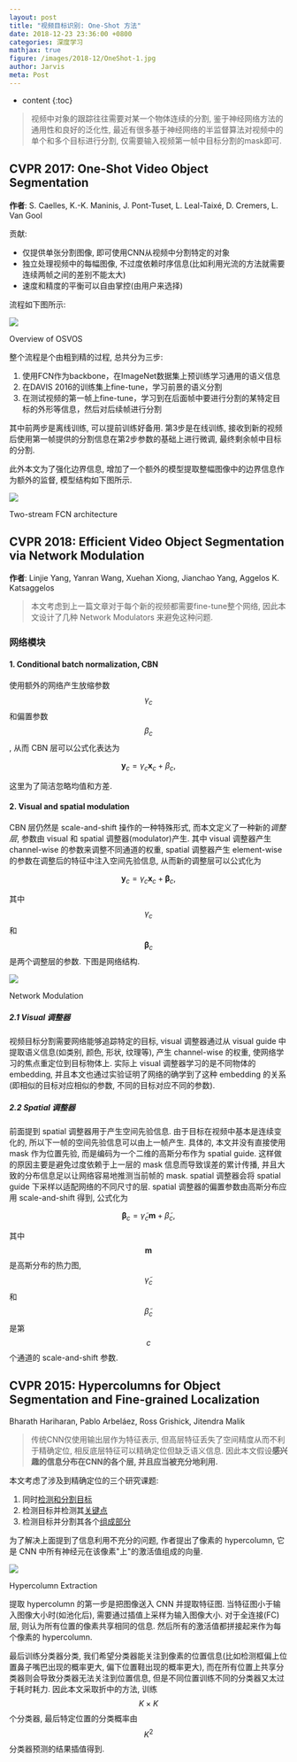 ```yaml
---
layout: post
title: "视频目标识别: One-Shot 方法"
date: 2018-12-23 23:36:00 +0800
categories: 深度学习
mathjax: true
figure: /images/2018-12/OneShot-1.jpg
author: Jarvis
meta: Post
---
```


* content
{:toc}




> 视频中对象的跟踪往往需要对某一个物体连续的分割, 鉴于神经网络方法的通用性和良好的泛化性, 最近有很多基于神经网络的半监督算法对视频中的单个和多个目标进行分割, 仅需要输入视频第一帧中目标分割的mask即可. 

## CVPR 2017: One-Shot Video Object Segmentation

**作者**: S. Caelles, K.-K. Maninis, J. Pont-Tuset, L. Leal-Taixé, D. Cremers, L. Van Gool 

贡献:
* 仅提供单张分割图像, 即可使用CNN从视频中分割特定的对象
* 独立处理视频中的每幅图像, 不过度依赖时序信息(比如利用光流的方法就需要连续两帧之间的差别不能太大)
* 速度和精度的平衡可以自由掌控(由用户来选择)

流程如下图所示:

<div class="polaroid">
    <img class="cool-img" src="/images/2018-12/OneShot-1.jpg" OneShot/>
    <div class="container">
        <p>Overview of OSVOS</p>
    </div>
</div>

整个流程是个由粗到精的过程, 总共分为三步:
1. 使用FCN作为backbone，在ImageNet数据集上预训练学习通用的语义信息
2. 在DAVIS 2016的训练集上fine-tune，学习前景的语义分割
3. 在测试视频的第一帧上fine-tune，学习到在后面帧中要进行分割的某特定目标的外形等信息，然后对后续帧进行分割

其中前两步是离线训练, 可以提前训练好备用. 第3步是在线训练, 接收到新的视频后使用第一帧提供的分割信息在第2步参数的基础上进行微调, 最终剩余帧中目标的分割.

此外本文为了强化边界信息, 增加了一个额外的模型提取整幅图像中的边界信息作为额外的监督, 模型结构如下图所示.

<div class="polaroid-small">
    <img class="cool-img" src="/images/2018-12/OneShot-2.jpg" OneShot/>
    <div class="container">
        <p>Two-stream FCN architecture</p>
    </div>
</div>

## CVPR 2018: Efficient Video Object Segmentation via Network Modulation

**作者**: Linjie Yang, Yanran Wang, Xuehan Xiong, Jianchao Yang, Aggelos K. Katsaggelos

> 本文考虑到上一篇文章对于每个新的视频都需要fine-tune整个网络, 因此本文设计了几种 Network Modulators 来避免这种问题.

### 网络模块

#### 1. Conditional batch normalization, CBN

使用额外的网络产生放缩参数 $$ \gamma_c $$ 和偏置参数 $$ \beta_c $$, 从而 CBN 层可以公式化表达为

$$
\mathbf{y}_c = \gamma_c\mathbf{x}_c + \beta_c,
$$

这里为了简洁忽略均值和方差.

#### 2. Visual and spatial modulation

CBN 层仍然是 scale-and-shift 操作的一种特殊形式, 而本文定义了一种新的*调整层*, 参数由 visual 和 spatial 调整器(modulator)产生. 其中 visual 调整器产生 channel-wise 的参数来调整不同通道的权重, spatial 调整器产生 element-wise 的参数在调整后的特征中注入空间先验信息, 从而新的调整层可以公式化为

$$
\mathbf{y}_c = \gamma_c\mathbf{x}_c + \mathbf{\beta}_c,
$$

其中 $$ \gamma_c $$ 和 $$ \mathbf{\beta}_c $$ 是两个调整层的参数. 下图是网络结构.

<div class="polaroid">
    <img class="cool-img" src="/images/2018-12/Modulation-1.jpg" Modulation/>
    <div class="container">
        <p>Network Modulation</p>
    </div>
</div>

##### 2.1 Visual 调整器

视频目标分割需要网络能够追踪特定的目标, visual 调整器通过从 visual guide 中提取语义信息(如类别, 颜色, 形状, 纹理等), 产生 channel-wise 的权重, 使网络学习的焦点重定位到目标物体上. 实际上 visual 调整器学习的是不同物体的 embedding, 并且本文也通过实验证明了网络的确学到了这种 embedding 的关系(即相似的目标对应相似的参数, 不同的目标对应不同的参数).

##### 2.2 Spatial 调整器

前面提到 spatial 调整器用于产生空间先验信息. 由于目标在视频中基本是连续变化的, 所以下一帧的空间先验信息可以由上一帧产生. 具体的, 本文并没有直接使用 mask 作为位置先验, 而是编码为一个二维的高斯分布作为 spatial guide. 这样做的原因主要是避免过度依赖于上一层的 mask 信息而导致误差的累计传播, 并且大致的分布信息足以让网络容易地推测当前帧的 mask. spatial 调整器会将 spatial guide 下采样以适配网络的不同尺寸的层. spatial 调整器的偏置参数由高斯分布应用 scale-and-shift 得到, 公式化为

$$
\mathbf{\beta}_c = \tilde{\gamma}_c\mathbf{m} + \tilde{\beta}_c,
$$

其中 $$ \mathbf{m} $$ 是高斯分布的热力图, $$ \tilde{\gamma}_c $$ 和 $$ \tilde{\beta}_c $$ 是第 $$ c $$ 个通道的 scale-and-shift 参数. 


## CVPR 2015: Hypercolumns for Object Segmentation and Fine-grained Localization

Bharath Hariharan, Pablo Arbeláez, Ross Grishick, Jitendra Malik

> 传统CNN仅使用输出层作为特征表示, 但高层特征丢失了空间精度从而不利于精确定位, 相反底层特征可以精确定位但缺乏语义信息. 因此本文假设**感兴趣的信息分布在CNN的各个层, 并且应当被充分地利用.**

本文考虑了涉及到精确定位的三个研究课题:
1. 同时[检测和分割目标][1]
2. 检测目标并检测其[关键点][2]
3. 检测目标并分割其各个[组成部分][3]

为了解决上面提到了信息利用不充分的问题, 作者提出了像素的 hypercolumn, 它是 CNN 中所有神经元在该像素"上"的激活值组成的向量.

<div class="polaroid-script">
    <img class="cool-img" src="/images/2018-12/Hypercolumn-1.jpg" Hypercolumn/>
    <div class="container">
        <p>Hypercolumn Extraction</p>
    </div>
</div>

提取 hypercolumn 的第一步是把图像送入 CNN 并提取特征图. 当特征图小于输入图像大小时(如池化后), 需要通过插值上采样为输入图像大小. 对于全连接(FC)层, 则认为所有位置的像素共享相同的信息. 然后所有的激活值都拼接起来作为每个像素的 hypercolumn.

最后训练分类器分类, 我们希望分类器能关注到像素的位置信息(比如检测框偏上位置鼻子嘴巴出现的概率更大, 偏下位置鞋出现的概率更大), 而在所有位置上共享分类器则会导致分类器无法关注到位置信息, 但是不同位置训练不同的分类器又太过于耗时耗力. 因此本文采取折中的方法, 训练$$ K\times K $$个分类器, 最后特定位置的分类概率由$$ K^2 $$分类器预测的结果插值得到.

[1]: https://arxiv.org/pdf/1407.1808 "B. Hariharan, P. Arbeláez, R. Girshick, and J. Malik. Simultaneous detection and segmentation. In ECCV, 2014"
[2]: https://cloudfront.escholarship.org/dist/prd/content/qt7sk1s10g/qt7sk1s10g.pdf "Y. Yang and D. Ramanan. Articulated human detection with ﬂexible mixtures of parts. TPAMI, 35(12), 2013"
[3]: http://www.cs.unc.edu/~hadi/publications/papers/yamaguchiICVPR12parsing.pdf "K. Yamaguchi, M. H. Kiapour, L. E. Ortiz, and T. L. Berg. Parsing clothing in fashion photographs. In CVPR, 2012"
